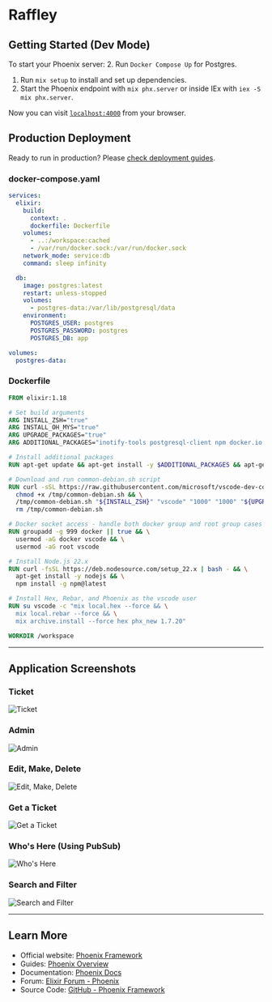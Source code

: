 # Raffley

## Getting Started (Dev Mode)

To start your Phoenix server:
2. Run `Docker Compose Up` for Postgres.
1. Run `mix setup` to install and set up dependencies.
2. Start the Phoenix endpoint with `mix phx.server` or inside IEx with `iex -S mix phx.server`.

Now you can visit [`localhost:4000`](http://localhost:4000) from your browser.

## Production Deployment

Ready to run in production? Please [check deployment guides](https://hexdocs.pm/phoenix/deployment.html).

### docker-compose.yaml

```yaml
services:
  elixir:
    build:
      context: .
      dockerfile: Dockerfile
    volumes:
      - ..:/workspace:cached
      - /var/run/docker.sock:/var/run/docker.sock
    network_mode: service:db
    command: sleep infinity

  db:
    image: postgres:latest
    restart: unless-stopped
    volumes:
      - postgres-data:/var/lib/postgresql/data
    environment:
      POSTGRES_USER: postgres
      POSTGRES_PASSWORD: postgres
      POSTGRES_DB: app

volumes:
  postgres-data:
```

### Dockerfile

```dockerfile
FROM elixir:1.18

# Set build arguments
ARG INSTALL_ZSH="true"
ARG INSTALL_OH_MYS="true"
ARG UPGRADE_PACKAGES="true"
ARG ADDITIONAL_PACKAGES="inotify-tools postgresql-client npm docker.io iputils-ping dnsutils telnet libwxgtk3.2-dev libgtk-3-0 x11-xserver-utils chromium chromium-driver direnv watchman"

# Install additional packages
RUN apt-get update && apt-get install -y $ADDITIONAL_PACKAGES && apt-get clean && rm -rf /var/lib/apt/lists/*

# Download and run common-debian.sh script
RUN curl -sSL https://raw.githubusercontent.com/microsoft/vscode-dev-containers/main/script-library/common-debian.sh -o /tmp/common-debian.sh && \
  chmod +x /tmp/common-debian.sh && \
  /tmp/common-debian.sh "${INSTALL_ZSH}" "vscode" "1000" "1000" "${UPGRADE_PACKAGES}" "${INSTALL_OH_MYS}" && \
  rm /tmp/common-debian.sh

# Docker socket access - handle both docker group and root group cases
RUN groupadd -g 999 docker || true && \
  usermod -aG docker vscode && \
  usermod -aG root vscode

# Install Node.js 22.x
RUN curl -fsSL https://deb.nodesource.com/setup_22.x | bash - && \
  apt-get install -y nodejs && \
  npm install -g npm@latest

# Install Hex, Rebar, and Phoenix as the vscode user
RUN su vscode -c "mix local.hex --force && \
  mix local.rebar --force && \
  mix archive.install --force hex phx_new 1.7.20"

WORKDIR /workspace
```

---

## Application Screenshots

### Ticket
<img src="/readme/ticket.png" alt="Ticket" style="max-width: 100%; height: auto;">

### Admin
<img src="/readme/admin.png" alt="Admin" style="max-width: 100%; height: auto;">

### Edit, Make, Delete
<img src="/readme/edit-make-delete.png" alt="Edit, Make, Delete" style="max-width: 100%; height: auto;">

### Get a Ticket
<img src="/readme/get-a-ticket.png" alt="Get a Ticket" style="max-width: 100%; height: auto;">

### Who's Here (Using PubSub)
<img src="/readme/who-is-here.png" alt="Who's Here" style="max-width: 100%; height: auto;">

### Search and Filter
<img src="/readme/search-and-filter.png" alt="Search and Filter" style="max-width: 100%; height: auto;">

---



## Learn More

- Official website: [Phoenix Framework](https://www.phoenixframework.org/)
- Guides: [Phoenix Overview](https://hexdocs.pm/phoenix/overview.html)
- Documentation: [Phoenix Docs](https://hexdocs.pm/phoenix)
- Forum: [Elixir Forum - Phoenix](https://elixirforum.com/c/phoenix-forum)
- Source Code: [GitHub - Phoenix Framework](https://github.com/phoenixframework/phoenix)
